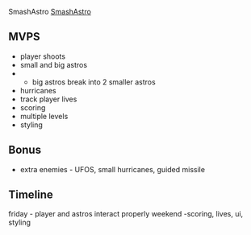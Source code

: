 SmashAstro
[SmashAstro](http://neilgewirtz.com/SmashAstro)

## MVPS
* player shoots
* small and big astros
* * big astros break into 2 smaller astros
* hurricanes
* track player lives
* scoring
* multiple levels
* styling


## Bonus
* extra enemies - UFOS, small hurricanes, guided missile


## Timeline
friday - player and astros interact properly
weekend -scoring, lives, ui, styling
